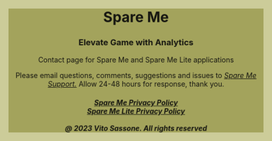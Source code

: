 <html style="
      background-color:#CCCC99;">
<body>
<div style="
      background-color:#CCCC99;
      background-image: url('Logo.png');
      background-repeat: no-repeat;
      background-postion: right bottom;
      background-size: 200px 280px;
            mix-blend-mode: multiply">
<!--<img src="Logo.png" alt="Spare Me" width="100" height="100" style="opacity:0.5;filter:alpha(opacity=40);">-->
      
<h1 style="text-align:center;">Spare Me</h1>
  <h3 style="text-align:center;">Elevate Game with Analytics</h3>

  <p style="text-align:center;">Contact page for Spare Me and Spare Me Lite applications<br></p>

  <p style="text-align:center;">Please email questions, comments, suggestions and issues to <a href="mailto:SpareMeService@gmail.com"><i>Spare Me Support.</i></a>  Allow 24-48 hours for response, thank you.<br></p>

  <h5 style="text-align:center;"><a href="https://tsass123.github.io/spareme/smprivacy.html"><i>Spare Me Privacy Policy</i></a><br><a href="https://tsass123.github.io/spareme/privacy.html"><i>Spare Me Lite Privacy Policy</i></a><br><br><i>@ 2023 Vito Sassone. All rights reserved</i></h5>   
</div>
</body>
</html>

